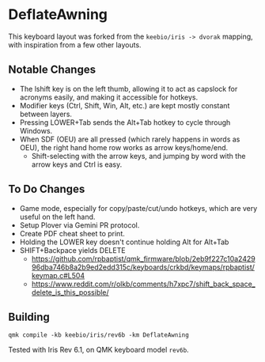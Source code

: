 # DeflateAwning

This keyboard layout was forked from the `keebio/iris -> dvorak` mapping, with inspiration from a few other layouts.

## Notable Changes
* The lshift key is on the left thumb, allowing it to act as capslock for acronyms easily, and making it accessible for hotkeys.
* Modifier keys (Ctrl, Shift, Win, Alt, etc.) are kept mostly constant between layers.
* Pressing LOWER+Tab sends the Alt+Tab hotkey to cycle through Windows.
* When SDF (OEU) are all pressed (which rarely happens in words as OEU), the right hand home row works as arrow keys/home/end.
    * Shift-selecting with the arrow keys, and jumping by word with the arrow keys and Ctrl is easy.

## To Do Changes
* Game mode, especially for copy/paste/cut/undo hotkeys, which are very useful on the left hand.
* Setup Plover via Gemini PR protocol.
* Create PDF cheat sheet to print.
* Holding the LOWER key doesn't continue holding Alt for Alt+Tab
* SHIFT+Backpace yields DELETE
    * https://github.com/rpbaptist/qmk_firmware/blob/2eb9f227c10a242996dba746b8a2b9ed2edd315c/keyboards/crkbd/keymaps/rpbaptist/keymap.c#L504
    * https://www.reddit.com/r/olkb/comments/h7xpc7/shift_back_space_delete_is_this_possible/

## Building

```
qmk compile -kb keebio/iris/rev6b -km DeflateAwning
```

Tested with Iris Rev 6.1, on QMK keyboard model `rev6b`.
